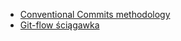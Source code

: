  * [Conventional Commits methodology](https://www.conventionalcommits.org/)
 * [Git-flow ściągawka](https://danielkummer.github.io/git-flow-cheatsheet/index.pl_PL.html)
